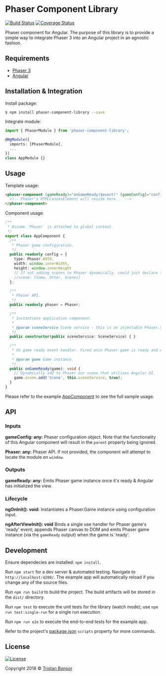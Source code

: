 # Phaser Component Library

[![Build Status](https://travis-ci.org/TristanBonsor/phaser-component-library.svg?branch=develop)](https://travis-ci.org/TristanBonsor/phaser-component-library)
[![Coverage Status](https://coveralls.io/repos/github/TristanBonsor/phaser-component-library/badge.svg?branch=develop)](https://coveralls.io/github/TristanBonsor/phaser-component-library?branch=develop)

Phaser component for Angular. The purpose of this library is to provide a simple way to integrate Phaser 3 into an Angular project in an agnostic fashion.

## Requirements

- [Phaser 3](https://github.com/photonstorm/phaser)
- [Angular](https://github.com/angular/angular)

## Installation & Integration

Install package:

```bash
$ npm install phaser-component-library --save
```

Integrate module:

```typescript
import { PhaserModule } from 'phaser-component-library';

@NgModule({
  imports: [PhaserModule],
  ...
})
class AppModule {}
```

## Usage

Template usage:

```html
<phaser-component (gameReady)="onGameReady($event)" [gameConfig]="config" [Phaser]="phaser">
  <!-- Phaser's HTMLCanvasElement will reside here... -->
</phaser-component>
```

Component usage:

```typescript
/**
 * Assume `Phaser` is attached to global context.
 */
export class AppComponent {
  /**
   * Phaser game configuration.
   */
  public readonly config = {
    type: Phaser.AUTO,
    width: window.innerWidth,
    height: window.innerHeight
    // If not adding scenes to Phaser dynamically, could just declare them here. Or maybe do both...
    //scene: [Some, Other, Scenes]
  };

  /**
   * Phaser API.
   */
  public readonly phaser = Phaser;

  /**
   * Instantiate application component.
   *
   * @param sceneService Scene service - this is an injectable Phaser.Scene sub-class.
   */
  public constructor(public sceneService: SceneService) { }

  /**
   * On game ready event handler. Fired once Phaser game is ready and Angular view is initialized.
   *
   * @param game Game instance.
   */
  public onGameReady(game): void {
    // Dynamically add to Phaser our scene that utilizes Angular DI.
    game.scene.add('Scene', this.sceneService, true);
  }
}
```

Please refer to the example [AppComponent](https://github.com/TristanBonsor/phaser-component-library/blob/develop/src/app/app.component.ts) to see the full sample usage.

## API

### Inputs

**gameConfig: any:** Phaser configuration object. Note that the functionality of this Angular component will result in the `parent` property being ignored.

**Phaser: any:** Phaser API. If not provided, the component will attempt to locate the module on `window`.

### Outputs

**gameReady: any:** Emits Phaser game instance once it's ready & Angular has initialized the view.

### Lifecycle

**ngOnInit(): void:** Instantiates a Phaser.Game instance using configuration input.

**ngAfterViewInit(): void** Binds a single use handler for Phaser game's 'ready' event; appends Phaser canvas to DOM and emits Phaser game instance (via the `gameReady` output) when the game is 'ready'.

## Development

Ensure dependecies are installed: `npm install`.

Run `npm start` for a dev server & automated testing. Navigate to `http://localhost:4200/`. The example app will automatically reload if you change any of the source files.

Run `npm run build` to build the project. The build artifacts will be stored in the `dist/` directory.

Run `npm test` to execute the unit tests for the library (watch mode); use `npm run test:single-run` for a single run execution.

Run `npm run e2e` to execute the end-to-end tests for the example app.

Refer to the project's [package.json](https://github.com/TristanBonsor/phaser-component-library/blob/develop/package.json) `scripts` property for more commands.

## License

[![License](http://img.shields.io/:license-mit-blue.svg?style=flat-square)](https://raw.githubusercontent.com/TristanBonsor/phaser-component-library/develop/LICENSE)

Copyright 2018 © <a href="https://tristanbonsor.github.io/" target="_blank">Tristan Bonsor</a>
